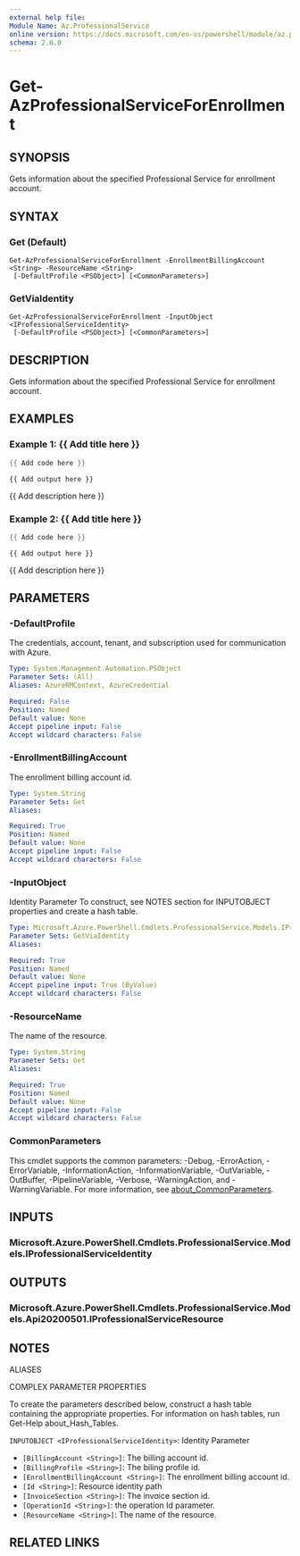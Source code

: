 ```yaml
---
external help file:
Module Name: Az.ProfessionalService
online version: https://docs.microsoft.com/en-us/powershell/module/az.professionalservice/get-azprofessionalserviceforenrollment
schema: 2.0.0
---
```


# Get-AzProfessionalServiceForEnrollment

## SYNOPSIS
Gets information about the specified Professional Service for enrollment account.

## SYNTAX

### Get (Default)
```
Get-AzProfessionalServiceForEnrollment -EnrollmentBillingAccount <String> -ResourceName <String>
 [-DefaultProfile <PSObject>] [<CommonParameters>]
```

### GetViaIdentity
```
Get-AzProfessionalServiceForEnrollment -InputObject <IProfessionalServiceIdentity>
 [-DefaultProfile <PSObject>] [<CommonParameters>]
```

## DESCRIPTION
Gets information about the specified Professional Service for enrollment account.

## EXAMPLES

### Example 1: {{ Add title here }}
```powershell
{{ Add code here }}
```

```output
{{ Add output here }}
```

{{ Add description here }}

### Example 2: {{ Add title here }}
```powershell
{{ Add code here }}
```

```output
{{ Add output here }}
```

{{ Add description here }}

## PARAMETERS

### -DefaultProfile
The credentials, account, tenant, and subscription used for communication with Azure.

```yaml
Type: System.Management.Automation.PSObject
Parameter Sets: (All)
Aliases: AzureRMContext, AzureCredential

Required: False
Position: Named
Default value: None
Accept pipeline input: False
Accept wildcard characters: False
```

### -EnrollmentBillingAccount
The enrollment billing account id.

```yaml
Type: System.String
Parameter Sets: Get
Aliases:

Required: True
Position: Named
Default value: None
Accept pipeline input: False
Accept wildcard characters: False
```

### -InputObject
Identity Parameter
To construct, see NOTES section for INPUTOBJECT properties and create a hash table.

```yaml
Type: Microsoft.Azure.PowerShell.Cmdlets.ProfessionalService.Models.IProfessionalServiceIdentity
Parameter Sets: GetViaIdentity
Aliases:

Required: True
Position: Named
Default value: None
Accept pipeline input: True (ByValue)
Accept wildcard characters: False
```

### -ResourceName
The name of the resource.

```yaml
Type: System.String
Parameter Sets: Get
Aliases:

Required: True
Position: Named
Default value: None
Accept pipeline input: False
Accept wildcard characters: False
```

### CommonParameters
This cmdlet supports the common parameters: -Debug, -ErrorAction, -ErrorVariable, -InformationAction, -InformationVariable, -OutVariable, -OutBuffer, -PipelineVariable, -Verbose, -WarningAction, and -WarningVariable. For more information, see [about_CommonParameters](http://go.microsoft.com/fwlink/?LinkID=113216).

## INPUTS

### Microsoft.Azure.PowerShell.Cmdlets.ProfessionalService.Models.IProfessionalServiceIdentity

## OUTPUTS

### Microsoft.Azure.PowerShell.Cmdlets.ProfessionalService.Models.Api20200501.IProfessionalServiceResource

## NOTES

ALIASES

COMPLEX PARAMETER PROPERTIES

To create the parameters described below, construct a hash table containing the appropriate properties. For information on hash tables, run Get-Help about_Hash_Tables.


`INPUTOBJECT <IProfessionalServiceIdentity>`: Identity Parameter
  - `[BillingAccount <String>]`: The billing account id.
  - `[BillingProfile <String>]`: The biling profile id.
  - `[EnrollmentBillingAccount <String>]`: The enrollment billing account id.
  - `[Id <String>]`: Resource identity path
  - `[InvoiceSection <String>]`: The invoice section id.
  - `[OperationId <String>]`: the operation Id parameter.
  - `[ResourceName <String>]`: The name of the resource.

## RELATED LINKS

